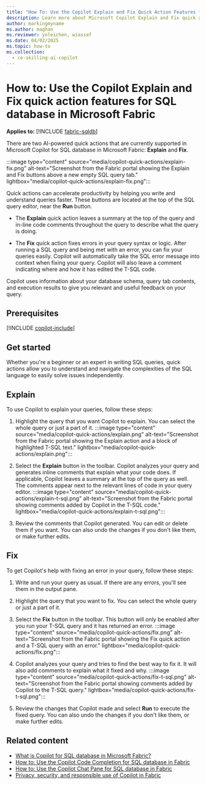 ```yaml
---
title: "How To: Use the Copilot Explain and Fix Quick Action Features for SQL Database in Microsoft Fabric"
description: Learn more about Microsoft Copilot Explain and Fix quick action features for SQL database in Fabric, to ask questions specific about your database.
author: markingmyname
ms.author: maghan
ms.reviewer: yoleichen, wiassaf
ms.date: 04/02/2025
ms.topic: how-to
ms.collection:
  - ce-skilling-ai-copilot
---
```


# How to: Use the Copilot Explain and Fix quick action features for SQL database in Microsoft Fabric

**Applies to:** [!INCLUDE [fabric-sqldb](../includes/applies-to-version/fabric-sqldb.md)]

There are two AI-powered quick actions that are currently supported in Microsoft Copilot for SQL database in Microsoft Fabric: **Explain** and **Fix**.

:::image type="content" source="media/copilot-quick-actions/explain-fix.png" alt-text="Screenshot from the Fabric portal showing the Explain and Fix buttons above a new empty SQL query tab." lightbox="media/copilot-quick-actions/explain-fix.png":::

Quick actions can accelerate productivity by helping you write and understand queries faster. These buttons are located at the top of the SQL query editor, near the **Run** button.

- The **Explain** quick action leaves a summary at the top of the query and in-line code comments throughout the query to describe what the query is doing.

- The **Fix** quick action fixes errors in your query syntax or logic. After running a SQL query and being met with an error, you can fix your queries easily. Copilot will automatically take the SQL error message into context when fixing your query. Copilot will also leave a comment indicating where and how it has edited the T-SQL code.

Copilot uses information about your database schema, query tab contents, and execution results to give you relevant and useful feedback on your query.

## Prerequisites

[!INCLUDE [copilot-include](../../includes/copilot-include.md)]

## Get started

Whether you're a beginner or an expert in writing SQL queries, quick actions allow you to understand and navigate the complexities of the SQL language to easily solve issues independently.

## Explain

To use Copilot to explain your queries, follow these steps:

1. Highlight the query that you want Copilot to explain. You can select the whole query or just a part of it.
   :::image type="content" source="media/copilot-quick-actions/explain.png" alt-text="Screenshot from the Fabric portal showing the Explain action and a block of highlighted T-SQL text." lightbox="media/copilot-quick-actions/explain.png":::

1. Select the **Explain** button in the toolbar. Copilot analyzes your query and generates inline comments that explain what your code does. If applicable, Copilot leaves a summary at the top of the query as well. The comments appear next to the relevant lines of code in your query editor.
   :::image type="content" source="media/copilot-quick-actions/explain-t-sql.png" alt-text="Screenshot from the Fabric portal showing comments added by Copilot in the T-SQL code." lightbox="media/copilot-quick-actions/explain-t-sql.png":::

1. Review the comments that Copilot generated. You can edit or delete them if you want. You can also undo the changes if you don't like them, or make further edits.

## Fix

To get Copilot's help with fixing an error in your query, follow these steps:

1. Write and run your query as usual. If there are any errors, you'll see them in the output pane.

1. Highlight the query that you want to fix. You can select the whole query or just a part of it.

1. Select the **Fix** button in the toolbar. This button will only be enabled after you run your T-SQL query and it has returned an error.
   :::image type="content" source="media/copilot-quick-actions/fix.png" alt-text="Screenshot from the Fabric portal showing the Fix quick action and a T-SQL query with an error." lightbox="media/copilot-quick-actions/fix.png":::

1. Copilot analyzes your query and tries to find the best way to fix it. It will also add comments to explain what it fixed and why.
   :::image type="content" source="media/copilot-quick-actions/fix-t-sql.png" alt-text="Screenshot from the Fabric portal showing comments added by Copilot to the T-SQL query." lightbox="media/copilot-quick-actions/fix-t-sql.png":::

1. Review the changes that Copilot made and select **Run** to execute the fixed query. You can also undo the changes if you don't like them, or make further edits.

## Related content

- [What is Copilot for SQL database in Microsoft Fabric?](copilot.md)
- [How to: Use the Copilot Code Completion for SQL database in Fabric](copilot-code-completion.md)
- [How to: Use the Copilot Chat Pane for SQL database in Fabric](copilot-chat-pane.md)
- [Privacy, security, and responsible use of Copilot in Fabric](../../fundamentals/copilot-privacy-security.md)
